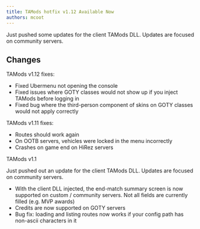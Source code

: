 ```yaml
---
title: TAMods hotfix v1.12 Available Now
authors: mcoot
---
```


Just pushed some updates for the client TAMods DLL. Updates are focused on community servers.

<!--truncate-->

## Changes

TAMods v1.12 fixes:

- Fixed Ubermenu not opening the console
- Fixed issues where GOTY classes would not show up if you inject TAMods before logging in
- Fixed bug where the third-person component of skins on GOTY classes would not apply correctly

TAMods v1.11 fixes:

- Routes should work again
- On OOTB servers, vehicles were locked in the menu incorrectly
- Crashes on game end on HiRez servers

TAMods v1.1

Just pushed out an update for the client TAMods DLL. Updates are focused on community servers.

- With the client DLL injected, the end-match summary screen is now supported on custom / community servers. Not all fields are currently filled (e.g. MVP awards)
- Credits are now supported on GOTY servers
- Bug fix: loading and listing routes now works if your config path has non-ascii characters in it

